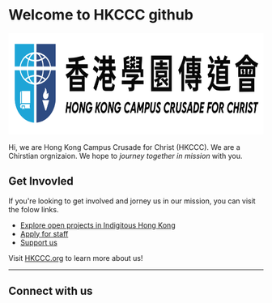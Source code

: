 # Welcome to HKCCC github

<div style="width: 100%;" align="center">
    <picture>
        <source media="(prefers-color-scheme: light)" srcset="/profile/img/HKCCC Logo RGB Standard Full Color White Outline Black Text.png">
        <img height="200px" alt="Logo" src="/profile/img/HKCCC Logo RGB Standard Full Color White Outline Black Text.png">
    </picture>
</div>

Hi, we are Hong Kong Campus Crusade for Christ (HKCCC). We are a Chirstian orgnizaion. We hope to *journey together in mission* with you.

## Get Invovled

If you're looking to get involved and jorney us in our mission, you can visit the folow links. 

* [Explore open projects in Indigitous Hong Kong](https://github.com/indigitoushk)
* [Apply for staff](https://www.hkccc.org/career/it-staff)
* [Support us](https://www.hkccc.org/support-us)

Visit [HKCCC.org](https:/hkccc.org) to learn more about us!

---
## Connect with us